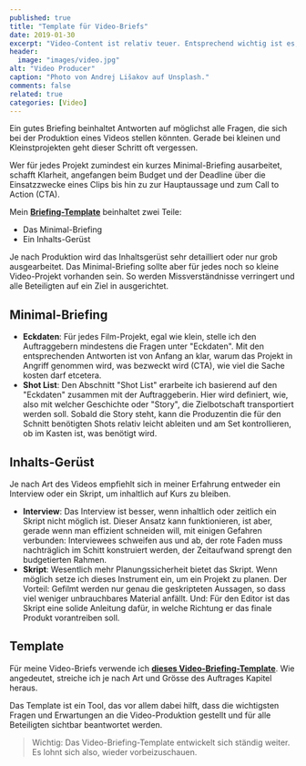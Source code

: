 ```yaml
---
published: true
title: "Template für Video-Briefs"
date: 2019-01-30
excerpt: "Video-Content ist relativ teuer. Entsprechend wichtig ist es, Content-Producern ein vollständiges und zielführendes Briefing geben zu können. Ein Template hilft dabei, Video-Projekte auf Kurs zu halten."
header:
  image: "images/video.jpg"
alt: "Video Producer"
caption: "Photo von Andrej Lišakov auf Unsplash."
comments: false
related: true
categories: [Video]
---
```



Ein gutes Briefing beinhaltet Antworten auf möglichst alle Fragen, die sich bei der Produktion eines Videos stellen könnten. Gerade bei kleinen und Kleinstprojekten geht dieser Schritt oft vergessen.

Wer für jedes Projekt zumindest ein kurzes Minimal-Briefing ausarbeitet, schafft Klarheit, angefangen beim Budget und der Deadline über die Einsatzzwecke eines Clips bis hin zu zur Hauptaussage und zum Call to Action (CTA).

Mein **[Briefing-Template](/referenzen/film-brief-vorlage-hannes-tscherrig.docx)** beinhaltet zwei Teile: 

- Das Minimal-Briefing
- Ein Inhalts-Gerüst

Je nach Produktion wird das Inhaltsgerüst sehr detailliert oder nur grob ausgearbeitet. Das Minimal-Briefing sollte aber für jedes noch so kleine Video-Projekt vorhanden sein. So werden Missverständnisse verringert und alle Beteiligten auf ein Ziel in ausgerichtet.

## Minimal-Briefing

- **Eckdaten**: Für jedes Film-Projekt, egal wie klein, stelle ich den Auftraggebern mindestens die Fragen unter "Eckdaten". Mit den entsprechenden Antworten ist von Anfang an klar, warum das Projekt in Angriff genommen wird, was bezweckt wird (CTA), wie viel die Sache kosten darf etcetera.
- **Shot List**: Den Abschnitt "Shot List" erarbeite ich basierend auf den "Eckdaten" zusammen mit der Auftraggeberin. Hier wird definiert, wie, also mit welcher Geschichte oder "Story", die Zielbotschaft transportiert werden soll. Sobald die Story steht, kann die Produzentin die für den Schnitt benötigten Shots relativ leicht ableiten und am Set kontrollieren, ob im Kasten ist, was benötigt wird. 

## Inhalts-Gerüst

Je nach Art des Videos empfiehlt sich in meiner Erfahrung entweder ein Interview oder ein Skript, um inhaltlich auf Kurs zu bleiben.

- **Interview**: Das Interview ist besser, wenn inhaltlich oder zeitlich ein Skript nicht möglich ist. Dieser Ansatz kann funktionieren, ist aber, gerade wenn man effizient schneiden will, mit einigen Gefahren verbunden: Interviewees schweifen aus und ab, der rote Faden muss nachträglich im Schitt konstruiert werden, der Zeitaufwand sprengt den budgetierten Rahmen.
- **Skript**: Wesentlich mehr Planungssicherheit bietet das Skript. Wenn möglich setze ich dieses Instrument ein, um ein Projekt zu planen. Der Vorteil: Gefilmt werden nur genau die geskripteten Aussagen, so dass viel weniger unbrauchbares Material anfällt. Und: Für den Editor ist das Skript eine solide Anleitung dafür, in welche Richtung er das finale Produkt vorantreiben soll.

## Template

Für meine Video-Briefs verwende ich **[dieses Video-Briefing-Template](/referenzen/film-brief-vorlage-hannes-tscherrig.docx)**. Wie angedeutet, streiche ich je nach Art und Grösse des Auftrages Kapitel heraus. 

Das Template ist ein Tool, das vor allem dabei hilft, dass die wichtigsten Fragen und Erwartungen an die Video-Produktion gestellt und für alle Beteiligten sichtbar beantwortet werden.

> Wichtig: Das Video-Briefing-Template entwickelt sich ständig weiter. Es lohnt sich also, wieder vorbeizuschauen.